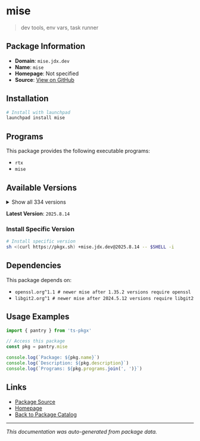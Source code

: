 # mise

> dev tools, env vars, task runner

## Package Information

- **Domain**: `mise.jdx.dev`
- **Name**: `mise`
- **Homepage**: Not specified
- **Source**: [View on GitHub](https://github.com/pkgxdev/pantry/tree/main/projects/mise.jdx.dev/package.yml)

## Installation

```bash
# Install with launchpad
launchpad install mise
```

## Programs

This package provides the following executable programs:

- `rtx`
- `mise`

## Available Versions

<details>
<summary>Show all 334 versions</summary>

- `2025.8.14`, `2025.8.13`, `2025.8.12`, `2025.8.11`, `2025.8.10`
- `2025.8.9`, `2025.8.8`, `2025.8.7`, `2025.8.6`, `2025.8.5`
- `2025.8.4`, `2025.8.3`, `2025.8.2`, `2025.8.1`, `2025.8.0`
- `2025.7.32`, `2025.7.31`, `2025.7.30`, `2025.7.29`, `2025.7.28`
- `2025.7.27`, `2025.7.26`, `2025.7.25`, `2025.7.24`, `2025.7.21`
- `2025.7.20`, `2025.7.19`, `2025.7.18`, `2025.7.17`, `2025.7.16`
- `2025.7.15`, `2025.7.14`, `2025.7.12`, `2025.7.11`, `2025.7.10`
- `2025.7.9`, `2025.7.8`, `2025.7.7`, `2025.7.4`, `2025.7.3`
- `2025.7.2`, `2025.7.1`, `2025.7.0`, `2025.6.8`, `2025.6.7`
- `2025.6.6`, `2025.6.5`, `2025.6.4`, `2025.6.3`, `2025.6.2`
- `2025.6.1`, `2025.6.0`, `2025.5.17`, `2025.5.16`, `2025.5.15`
- `2025.5.14`, `2025.5.13`, `2025.5.12`, `2025.5.11`, `2025.5.10`
- `2025.5.9`, `2025.5.8`, `2025.5.6`, `2025.5.5`, `2025.5.4`
- `2025.5.3`, `2025.5.2`, `2025.5.1`, `2025.5.0`, `2025.4.12`
- `2025.4.11`, `2025.4.10`, `2025.4.9`, `2025.4.8`, `2025.4.7`
- `2025.4.6`, `2025.4.5`, `2025.4.4`, `2025.4.3`, `2025.4.2`
- `2025.4.1`, `2025.4.0`, `2025.3.11`, `2025.3.10`, `2025.3.7`
- `2025.3.6`, `2025.3.3`, `2025.3.2`, `2025.3.1`, `2025.3.0`
- `2025.2.9`, `2025.2.8`, `2025.2.7`, `2025.2.6`, `2025.2.5`
- `2025.2.4`, `2025.2.3`, `2025.2.2`, `2025.2.1`, `2025.2.0`
- `2025.1.17`, `2025.1.16`, `2025.1.15`, `2025.1.14`, `2025.1.13`
- `2025.1.9`, `2025.1.8`, `2025.1.7`, `2025.1.6`, `2025.1.5`
- `2025.1.4`, `2025.1.3`, `2025.1.2`, `2025.1.1`, `2025.1.0`
- `2024.12.24`, `2024.12.23`, `2024.12.22`, `2024.12.21`, `2024.12.20`
- `2024.12.19`, `2024.12.18`, `2024.12.17`, `2024.12.16`, `2024.12.15`
- `2024.12.14`, `2024.12.13`, `2024.12.12`, `2024.12.11`, `2024.12.10`
- `2024.12.9`, `2024.12.8`, `2024.12.7`, `2024.12.6`, `2024.12.5`
- `2024.12.4`, `2024.12.3`, `2024.12.2`, `2024.12.1`, `2024.12.0`
- `2024.11.37`, `2024.11.36`, `2024.11.35`, `2024.11.34`, `2024.11.33`
- `2024.11.32`, `2024.11.31`, `2024.11.30`, `2024.11.29`, `2024.11.28`
- `2024.11.27`, `2024.11.26`, `2024.11.25`, `2024.11.24`, `2024.11.23`
- `2024.11.22`, `2024.11.21`, `2024.11.20`, `2024.11.19`, `2024.11.18`
- `2024.11.17`, `2024.11.16`, `2024.11.15`, `2024.11.14`, `2024.11.13`
- `2024.11.12`, `2024.11.11`, `2024.11.10`, `2024.11.9`, `2024.11.8`
- `2024.11.7`, `2024.11.6`, `2024.11.5`, `2024.11.4`, `2024.11.3`
- `2024.11.2`, `2024.11.1`, `2024.11.0`, `2024.10.13`, `2024.10.12`
- `2024.10.11`, `2024.10.10`, `2024.10.9`, `2024.10.8`, `2024.10.7`
- `2024.10.5`, `2024.10.4`, `2024.10.3`, `2024.10.2`, `2024.10.1`
- `2024.10.0`, `2024.9.13`, `2024.9.12`, `2024.9.11`, `2024.9.10`
- `2024.9.9`, `2024.9.8`, `2024.9.7`, `2024.9.6`, `2024.9.5`
- `2024.9.4`, `2024.9.3`, `2024.9.2`, `2024.9.1`, `2024.9.0`
- `2024.8.15`, `2024.8.14`, `2024.8.13`, `2024.8.12`, `2024.8.11`
- `2024.8.10`, `2024.8.9`, `2024.8.8`, `2024.8.7`, `2024.8.6`
- `2024.8.5`, `2024.8.4`, `2024.8.3`, `2024.8.2`, `2024.8.1`
- `2024.8.0`, `2024.7.5`, `2024.7.4`, `2024.7.3`, `2024.7.2`
- `2024.7.1`, `2024.7.0`, `2024.6.6`, `2024.6.5`, `2024.6.4`
- `2024.6.3`, `2024.6.2`, `2024.6.1`, `2024.6.0`, `2024.5.28`
- `2024.5.27`, `2024.5.26`, `2024.5.25`, `2024.5.24`, `2024.5.23`
- `2024.5.22`, `2024.5.21`, `2024.5.20`, `2024.5.19`, `2024.5.18`
- `2024.5.17`, `2024.5.16`, `2024.5.15`, `2024.5.13`, `2024.5.12`
- `2024.5.11`, `2024.5.10`, `2024.5.9`, `2024.5.8`, `2024.5.7`
- `2024.5.6`, `2024.5.5`, `2024.5.4`, `2024.5.3`, `2024.5.2`
- `2024.5.1`, `2024.5.0`, `2024.4.12`, `2024.4.11`, `2024.4.10`
- `2024.4.9`, `2024.4.8`, `2024.4.7`, `2024.4.6`, `2024.4.5`
- `2024.4.4`, `2024.4.3`, `2024.4.2`, `2024.4.1`, `2024.4.0`
- `2024.3.11`, `2024.3.10`, `2024.3.9`, `2024.3.8`, `2024.3.7`
- `2024.3.6`, `2024.3.2`, `2024.3.1`, `2024.2.19`, `2024.2.18`
- `2024.2.17`, `2024.2.16`, `2024.2.15`, `2024.2.14`, `2024.2.13`
- `2024.2.12`, `2024.2.11`, `2024.2.10`, `2024.2.9`, `2024.2.8`
- `2024.2.7`, `2024.2.6`, `2024.2.5`, `2024.2.4`, `2024.2.3`
- `2024.2.2`, `2024.2.1`, `2024.2.0`, `2024.1.35`, `2024.1.34`
- `2024.1.33`, `2024.1.32`, `2024.1.30`, `2024.1.28`, `2024.1.27`
- `2024.1.26`, `2024.1.25`, `2024.1.24`, `2024.1.23`, `2024.1.22`
- `2024.1.21`, `2024.1.20`, `2024.1.19`, `2024.1.18`, `2024.1.16`
- `2024.1.15`, `2024.1.14`, `2024.1.13`, `2024.1.12`, `2024.1.11`
- `2024.1.10`, `2024.1.9`, `2024.1.7`, `2024.1.6`, `2024.1.5`
- `2024.1.4`, `2024.1.3`, `2024.1.2`, `2024.1.0`

</details>

**Latest Version**: `2025.8.14`

### Install Specific Version

```bash
# Install specific version
sh <(curl https://pkgx.sh) +mise.jdx.dev@2025.8.14 -- $SHELL -i
```

## Dependencies

This package depends on:

- `openssl.org^1.1 # newer mise after 1.35.2 versions require openssl`
- `libgit2.org^1 # newer mise after 2024.5.12 versions require libgit2`

## Usage Examples

```typescript
import { pantry } from 'ts-pkgx'

// Access this package
const pkg = pantry.mise

console.log(`Package: ${pkg.name}`)
console.log(`Description: ${pkg.description}`)
console.log(`Programs: ${pkg.programs.join(', ')}`)
```

## Links

- [Package Source](https://github.com/pkgxdev/pantry/tree/main/projects/mise.jdx.dev/package.yml)
- [Homepage](#)
- [Back to Package Catalog](../../package-catalog.md)

---

*This documentation was auto-generated from package data.*
